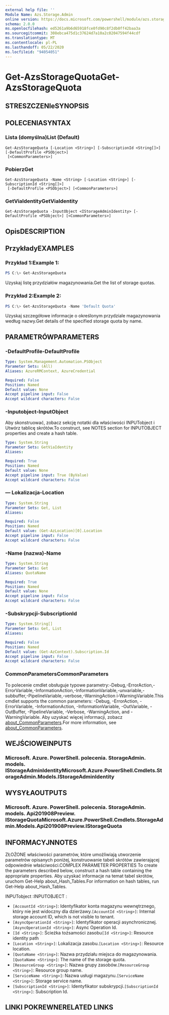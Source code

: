 ```yaml
---
external help file: ''
Module Name: Azs.Storage.Admin
online version: https://docs.microsoft.com/powershell/module/azs.storage.admin/get-azsstoragequota
schema: 2.0.0
ms.openlocfilehash: ed5261a9b6d65918fce0fd90c8f2db0ff42baa3a
ms.sourcegitcommit: 308ebca475d1c37624d7a10a2c02047594f44cdf
ms.translationtype: MT
ms.contentlocale: pl-PL
ms.lasthandoff: 05/22/2020
ms.locfileid: "94054051"
---
```

# <span data-ttu-id="eebd5-101">Get-AzsStorageQuota</span><span class="sxs-lookup"><span data-stu-id="eebd5-101">Get-AzsStorageQuota</span></span>

## <span data-ttu-id="eebd5-102">STRESZCZENIe</span><span class="sxs-lookup"><span data-stu-id="eebd5-102">SYNOPSIS</span></span>


## <span data-ttu-id="eebd5-103">POLECENIA</span><span class="sxs-lookup"><span data-stu-id="eebd5-103">SYNTAX</span></span>

### <span data-ttu-id="eebd5-104">Lista (domyślna)</span><span class="sxs-lookup"><span data-stu-id="eebd5-104">List (Default)</span></span>
```
Get-AzsStorageQuota [-Location <String>] [-SubscriptionId <String[]>] [-DefaultProfile <PSObject>]
 [<CommonParameters>]
```

### <span data-ttu-id="eebd5-105">Pobierz</span><span class="sxs-lookup"><span data-stu-id="eebd5-105">Get</span></span>
```
Get-AzsStorageQuota -Name <String> [-Location <String>] [-SubscriptionId <String[]>]
 [-DefaultProfile <PSObject>] [<CommonParameters>]
```

### <span data-ttu-id="eebd5-106">GetViaIdentity</span><span class="sxs-lookup"><span data-stu-id="eebd5-106">GetViaIdentity</span></span>
```
Get-AzsStorageQuota -InputObject <IStorageAdminIdentity> [-DefaultProfile <PSObject>] [<CommonParameters>]
```

## <span data-ttu-id="eebd5-107">Opis</span><span class="sxs-lookup"><span data-stu-id="eebd5-107">DESCRIPTION</span></span>


## <span data-ttu-id="eebd5-108">Przykłady</span><span class="sxs-lookup"><span data-stu-id="eebd5-108">EXAMPLES</span></span>

### <span data-ttu-id="eebd5-109">Przykład 1:</span><span class="sxs-lookup"><span data-stu-id="eebd5-109">Example 1:</span></span>
```powershell
PS C:\> Get-AzsStorageQuota
```

<span data-ttu-id="eebd5-110">Uzyskaj listę przydziałów magazynowania.</span><span class="sxs-lookup"><span data-stu-id="eebd5-110">Get the list of storage quotas.</span></span>

### <span data-ttu-id="eebd5-111">Przykład 2:</span><span class="sxs-lookup"><span data-stu-id="eebd5-111">Example 2:</span></span>
```powershell
PS C:\> Get-AzsStorageQuota -Name 'Default Quota'
```

<span data-ttu-id="eebd5-112">Uzyskaj szczegółowe informacje o określonym przydziale magazynowania według nazwy.</span><span class="sxs-lookup"><span data-stu-id="eebd5-112">Get details of the specified storage quota by name.</span></span>

## <span data-ttu-id="eebd5-113">PARAMETRÓW</span><span class="sxs-lookup"><span data-stu-id="eebd5-113">PARAMETERS</span></span>

### <span data-ttu-id="eebd5-114">-DefaultProfile</span><span class="sxs-lookup"><span data-stu-id="eebd5-114">-DefaultProfile</span></span>


```yaml
Type: System.Management.Automation.PSObject
Parameter Sets: (All)
Aliases: AzureRMContext, AzureCredential

Required: False
Position: Named
Default value: None
Accept pipeline input: False
Accept wildcard characters: False

```

### <span data-ttu-id="eebd5-115">-Inputobject</span><span class="sxs-lookup"><span data-stu-id="eebd5-115">-InputObject</span></span>
<span data-ttu-id="eebd5-116">Aby skonstruować, zobacz sekcję notatki dla właściwości INPUTobject i Utwórz tablicę skrótów.</span><span class="sxs-lookup"><span data-stu-id="eebd5-116">To construct, see NOTES section for INPUTOBJECT properties and create a hash table.</span></span>

```yaml
Type: System.String
Parameter Sets: GetViaIdentity
Aliases:

Required: True
Position: Named
Default value: None
Accept pipeline input: True (ByValue)
Accept wildcard characters: False

```

### <span data-ttu-id="eebd5-117">— Lokalizacja</span><span class="sxs-lookup"><span data-stu-id="eebd5-117">-Location</span></span>


```yaml
Type: System.String
Parameter Sets: Get, List
Aliases:

Required: False
Position: Named
Default value: (Get-AzLocation)[0].Location
Accept pipeline input: False
Accept wildcard characters: False

```

### <span data-ttu-id="eebd5-118">-Name (nazwa)</span><span class="sxs-lookup"><span data-stu-id="eebd5-118">-Name</span></span>


```yaml
Type: System.String
Parameter Sets: Get
Aliases: QuotaName

Required: True
Position: Named
Default value: None
Accept pipeline input: False
Accept wildcard characters: False

```

### <span data-ttu-id="eebd5-119">-Subskrypcji</span><span class="sxs-lookup"><span data-stu-id="eebd5-119">-SubscriptionId</span></span>


```yaml
Type: System.String[]
Parameter Sets: Get, List
Aliases:

Required: False
Position: Named
Default value: (Get-AzContext).Subscription.Id
Accept pipeline input: False
Accept wildcard characters: False

```

### <span data-ttu-id="eebd5-120">CommonParameters</span><span class="sxs-lookup"><span data-stu-id="eebd5-120">CommonParameters</span></span>
<span data-ttu-id="eebd5-121">To polecenie cmdlet obsługuje typowe parametry:-Debug,-ErrorAction,-ErrorVariable,-InformationAction,-InformationVariable,-unvariable,-subbuffer,-PipelineVariable,-verbose,-WarningAction i-WarningVariable.</span><span class="sxs-lookup"><span data-stu-id="eebd5-121">This cmdlet supports the common parameters: -Debug, -ErrorAction, -ErrorVariable, -InformationAction, -InformationVariable, -OutVariable, -OutBuffer, -PipelineVariable, -Verbose, -WarningAction, and -WarningVariable.</span></span> <span data-ttu-id="eebd5-122">Aby uzyskać więcej informacji, zobacz [about_CommonParameters](http://go.microsoft.com/fwlink/?LinkID=113216).</span><span class="sxs-lookup"><span data-stu-id="eebd5-122">For more information, see [about_CommonParameters](http://go.microsoft.com/fwlink/?LinkID=113216).</span></span>

## <span data-ttu-id="eebd5-123">WEJŚCIOWE</span><span class="sxs-lookup"><span data-stu-id="eebd5-123">INPUTS</span></span>

### <span data-ttu-id="eebd5-124">Microsoft. Azure. PowerShell. polecenia. StorageAdmin. models. IStorageAdminIdentity</span><span class="sxs-lookup"><span data-stu-id="eebd5-124">Microsoft.Azure.PowerShell.Cmdlets.StorageAdmin.Models.IStorageAdminIdentity</span></span>

## <span data-ttu-id="eebd5-125">WYSYŁA</span><span class="sxs-lookup"><span data-stu-id="eebd5-125">OUTPUTS</span></span>

### <span data-ttu-id="eebd5-126">Microsoft. Azure. PowerShell. polecenia. StorageAdmin. models. Api201908Preview. IStorageQuota</span><span class="sxs-lookup"><span data-stu-id="eebd5-126">Microsoft.Azure.PowerShell.Cmdlets.StorageAdmin.Models.Api201908Preview.IStorageQuota</span></span>



## <span data-ttu-id="eebd5-127">INFORMACYJN</span><span class="sxs-lookup"><span data-stu-id="eebd5-127">NOTES</span></span>

<span data-ttu-id="eebd5-128">ZŁOŻONE właściwości parametrów, które umożliwiają utworzenie parametrów opisanych poniżej, konstruowanie tabeli skrótów zawierającej odpowiednie właściwości.</span><span class="sxs-lookup"><span data-stu-id="eebd5-128">COMPLEX PARAMETER PROPERTIES To create the parameters described below, construct a hash table containing the appropriate properties.</span></span> <span data-ttu-id="eebd5-129">Aby uzyskać informacje na temat tabel skrótów, uruchom Get-Help about_Hash_Tables.</span><span class="sxs-lookup"><span data-stu-id="eebd5-129">For information on hash tables, run Get-Help about_Hash_Tables.</span></span>

<span data-ttu-id="eebd5-130">INPUTobject <IStorageAdminIdentity> :</span><span class="sxs-lookup"><span data-stu-id="eebd5-130">INPUTOBJECT <IStorageAdminIdentity>:</span></span> 
  - <span data-ttu-id="eebd5-131">`[AccountId <String>]`: Identyfikator konta magazynu wewnętrznego, który nie jest widoczny dla dzierżawy.</span><span class="sxs-lookup"><span data-stu-id="eebd5-131">`[AccountId <String>]`: Internal storage account ID, which is not visible to tenant.</span></span>
  - <span data-ttu-id="eebd5-132">`[AsyncOperationId <String>]`: Identyfikator operacji asynchronicznej.</span><span class="sxs-lookup"><span data-stu-id="eebd5-132">`[AsyncOperationId <String>]`: Async Operation Id.</span></span>
  - <span data-ttu-id="eebd5-133">`[Id <String>]`: Ścieżka tożsamości zasobu</span><span class="sxs-lookup"><span data-stu-id="eebd5-133">`[Id <String>]`: Resource identity path</span></span>
  - <span data-ttu-id="eebd5-134">`[Location <String>]`: Lokalizacja zasobu.</span><span class="sxs-lookup"><span data-stu-id="eebd5-134">`[Location <String>]`: Resource location.</span></span>
  - <span data-ttu-id="eebd5-135">`[QuotaName <String>]`: Nazwa przydziału miejsca do magazynowania.</span><span class="sxs-lookup"><span data-stu-id="eebd5-135">`[QuotaName <String>]`: The name of the storage quota.</span></span>
  - <span data-ttu-id="eebd5-136">`[ResourceGroup <String>]`: Nazwa grupy zasobów.</span><span class="sxs-lookup"><span data-stu-id="eebd5-136">`[ResourceGroup <String>]`: Resource group name.</span></span>
  - <span data-ttu-id="eebd5-137">`[ServiceName <String>]`: Nazwa usługi magazynu.</span><span class="sxs-lookup"><span data-stu-id="eebd5-137">`[ServiceName <String>]`: Storage service name.</span></span>
  - <span data-ttu-id="eebd5-138">`[SubscriptionId <String>]`: Identyfikator subskrypcji.</span><span class="sxs-lookup"><span data-stu-id="eebd5-138">`[SubscriptionId <String>]`: Subscription Id.</span></span>

## <span data-ttu-id="eebd5-139">LINKI POKREWNE</span><span class="sxs-lookup"><span data-stu-id="eebd5-139">RELATED LINKS</span></span>

